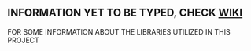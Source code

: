 ## INFORMATION YET TO BE TYPED, CHECK [WIKI](https://google.com)  
  FOR SOME INFORMATION ABOUT THE LIBRARIES UTILIZED IN THIS PROJECT
